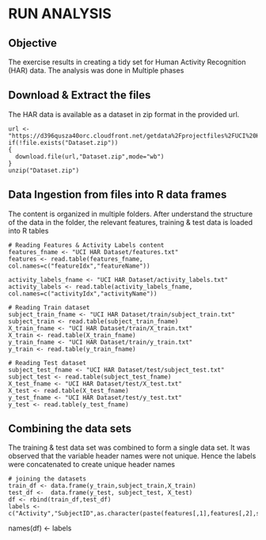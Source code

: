 # RUN ANALYSIS

## Objective

The exercise results in creating a tidy set for Human Activity Recognition (HAR) data. The analysis was done in Multiple phases


## Download & Extract the files

The HAR data is available as a dataset in zip format in the provided url.

```{r}
url <- "https://d396qusza40orc.cloudfront.net/getdata%2Fprojectfiles%2FUCI%20HAR%20Dataset.zip"
if(!file.exists("Dataset.zip"))
{
  download.file(url,"Dataset.zip",mode="wb")
}
unzip("Dataset.zip")
```

## Data Ingestion from files into R data frames

The content is organized in multiple folders. After understand the structure of the data in the folder, the relevant features, training & test data is loaded into R tables

```{r}
# Reading Features & Activity Labels content
features_fname <- "UCI HAR Dataset/features.txt"
features <- read.table(features_fname, col.names=c("featureIdx","featureName"))

activity_labels_fname <- "UCI HAR Dataset/activity_labels.txt"
activity_labels <- read.table(activity_labels_fname, col.names=c("activityIdx","activityName"))

# Reading Train dataset
subject_train_fname <- "UCI HAR Dataset/train/subject_train.txt"
subject_train <- read.table(subject_train_fname)
X_train_fname <- "UCI HAR Dataset/train/X_train.txt"
X_train <- read.table(X_train_fname)
y_train_fname <- "UCI HAR Dataset/train/y_train.txt"
y_train <- read.table(y_train_fname)

# Reading Test dataset
subject_test_fname <- "UCI HAR Dataset/test/subject_test.txt"
subject_test <- read.table(subject_test_fname)
X_test_fname <- "UCI HAR Dataset/test/X_test.txt"
X_test <- read.table(X_test_fname)
y_test_fname <- "UCI HAR Dataset/test/y_test.txt"
y_test <- read.table(y_test_fname)
```

## Combining the data sets

The training & test data set was combined to form a single data set. It was observed that the variable header names were not unique. Hence the labels were concatenated to create unique header names

```{r}
# joining the datasets
train_df <- data.frame(y_train,subject_train,X_train)
test_df <-  data.frame(y_test, subject_test, X_test)
df <- rbind(train_df,test_df)
labels <- c("Activity","SubjectID",as.character(paste(features[,1],features[,2],sep="_")))
```
names(df) <- labels
